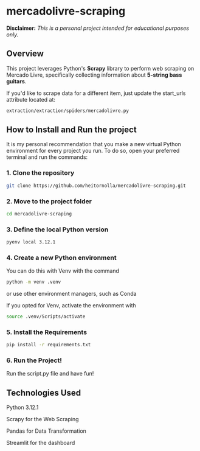 # mercadolivre-scraping

**Disclaimer:**
_This is a personal project intended for educational purposes only._

## Overview

This project leverages Python's **Scrapy** library to perform web scraping on Mercado Livre, specifically collecting information about **5-string bass guitars**.

If you'd like to scrape data for a different item, just update the start_urls attribute located at:

```bash
extraction/extraction/spiders/mercadolivre.py
```

## How to Install and Run the project

It is my personal recommendation that you make a new virtual Python environment for every project you run. To do so, open your preferred terminal and run the commands:

### 1. Clone the repository

```bash
git clone https://github.com/heitornolla/mercadolivre-scraping.git
```

### 2. Move to the project folder

```bash
cd mercadolivre-scraping
```

### 3. Define the local Python version

```bash
pyenv local 3.12.1
```

### 4. Create a new Python environment

You can do this with Venv with the command

```bash
python -m venv .venv
```

or use other environment managers, such as Conda

If you opted for Venv, activate the environment with

```bash
source .venv/Scripts/activate
```

### 5. Install the Requirements

```bash
pip install -r requirements.txt
```

### 6. Run the Project!

Run the script.py file and have fun!

## Technologies Used

Python 3.12.1

Scrapy for the Web Scraping

Pandas for Data Transformation

Streamlit for the dashboard
